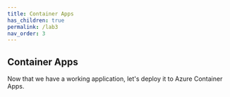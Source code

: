```yaml
---
title: Container Apps
has_children: true
permalink: /lab3
nav_order: 3
---
```


## Container Apps

Now that we have a working application, let's deploy it to Azure Container Apps.